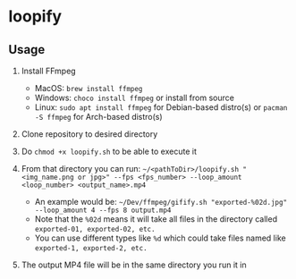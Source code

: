 # loopify

## Usage
1. Install FFmpeg
   - MacOS: `brew install ffmpeg`
   - Windows: `choco install ffmpeg` or install from source
   - Linux: `sudo apt install ffmpeg` for Debian-based distro(s) or `pacman -S ffmpeg` for Arch-based distro(s)

2. Clone repository to desired directory
3. Do `chmod +x loopify.sh` to be able to execute it
4. From that directory you can run: `~/<pathToDir>/loopify.sh "<img_name.png or jpg>" --fps <fps_number> --loop_amount <loop_number> <output_name>.mp4`
   - An example would be: `~/Dev/ffmpeg/gifify.sh "exported-%02d.jpg" --loop_amount 4 --fps 8 output.mp4`
   - Note that the `%02d` means it will take all files in the directory called `exported-01, exported-02, etc.`
   - You can use different types like `%d` which could take files named like `exported-1, exported-2, etc.`
  
5. The output MP4 file will be in the same directory you run it in
